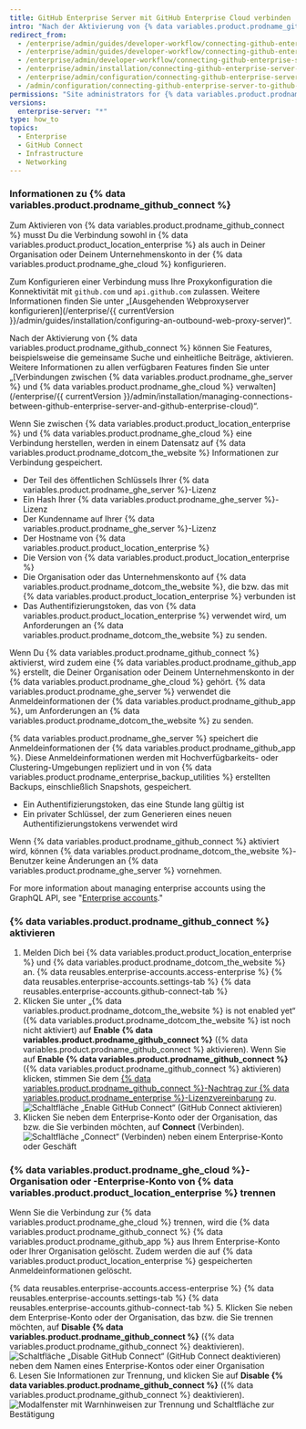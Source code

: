 ```yaml
---
title: GitHub Enterprise Server mit GitHub Enterprise Cloud verbinden
intro: "Nach der Aktivierung von {% data variables.product.prodname_github_connect %} können Sie bestimmte Features und Workflows zwischen {% data variables.product.product_location_enterprise %} und {% data variables.product.prodname_ghe_cloud %} freigeben."
redirect_from:
  - /enterprise/admin/guides/developer-workflow/connecting-github-enterprise-to-github-com/
  - /enterprise/admin/guides/developer-workflow/connecting-github-enterprise-server-to-github-com
  - /enterprise/admin/developer-workflow/connecting-github-enterprise-server-to-githubcom/
  - /enterprise/admin/installation/connecting-github-enterprise-server-to-github-enterprise-cloud
  - /enterprise/admin/configuration/connecting-github-enterprise-server-to-github-enterprise-cloud
  - /admin/configuration/connecting-github-enterprise-server-to-github-enterprise-cloud
permissions: "Site administrators for {% data variables.product.prodname_ghe_server %} who are also owners of a {% data variables.product.prodname_ghe_cloud %} organization or enterprise account can enable {% data variables.product.prodname_github_connect %}."
versions:
  enterprise-server: "*"
type: how_to
topics:
  - Enterprise
  - GitHub Connect
  - Infrastructure
  - Networking
---
```


### Informationen zu {% data variables.product.prodname_github_connect %}

Zum Aktivieren von {% data variables.product.prodname_github_connect %} musst Du die Verbindung sowohl in {% data variables.product.product_location_enterprise %} als auch in Deiner Organisation oder Deinem Unternehmenskonto in der {% data variables.product.prodname_ghe_cloud %} konfigurieren.

Zum Konfigurieren einer Verbindung muss Ihre Proxykonfiguration die Konnektivität mit `github.com` und `api.github.com` zulassen. Weitere Informationen finden Sie unter „[Ausgehenden Webproxyserver konfigurieren](/enterprise/{{ currentVersion }}/admin/guides/installation/configuring-an-outbound-web-proxy-server)“.

Nach der Aktivierung von {% data variables.product.prodname_github_connect %} können Sie Features, beispielsweise die gemeinsame Suche und einheitliche Beiträge, aktivieren. Weitere Informationen zu allen verfügbaren Features finden Sie unter „[Verbindungen zwischen {% data variables.product.prodname_ghe_server %} und {% data variables.product.prodname_ghe_cloud %} verwalten](/enterprise/{{ currentVersion }}/admin/installation/managing-connections-between-github-enterprise-server-and-github-enterprise-cloud)“.

Wenn Sie zwischen {% data variables.product.product_location_enterprise %} und {% data variables.product.prodname_ghe_cloud %} eine Verbindung herstellen, werden in einem Datensatz auf {% data variables.product.prodname_dotcom_the_website %} Informationen zur Verbindung gespeichert.

- Der Teil des öffentlichen Schlüssels Ihrer {% data variables.product.prodname_ghe_server %}-Lizenz
- Ein Hash Ihrer {% data variables.product.prodname_ghe_server %}-Lizenz
- Der Kundenname auf Ihrer {% data variables.product.prodname_ghe_server %}-Lizenz
- Der Hostname von {% data variables.product.product_location_enterprise %}
- Die Version von {% data variables.product.product_location_enterprise %}
- Die Organisation oder das Unternehmenskonto auf {% data variables.product.prodname_dotcom_the_website %}, die bzw. das mit {% data variables.product.product_location_enterprise %} verbunden ist
- Das Authentifizierungstoken, das von {% data variables.product.product_location_enterprise %} verwendet wird, um Anforderungen an {% data variables.product.prodname_dotcom_the_website %} zu senden.

Wenn Du {% data variables.product.prodname_github_connect %} aktivierst, wird zudem eine {% data variables.product.prodname_github_app %} erstellt, die Deiner Organisation oder Deinem Unternehmenskonto in der {% data variables.product.prodname_ghe_cloud %} gehört. {% data variables.product.prodname_ghe_server %} verwendet die Anmeldeinformationen der {% data variables.product.prodname_github_app %}, um Anforderungen an {% data variables.product.prodname_dotcom_the_website %} zu senden.

{% data variables.product.prodname_ghe_server %} speichert die Anmeldeinformationen der {% data variables.product.prodname_github_app %}. Diese Anmeldeinformationen werden mit Hochverfügbarkeits- oder Clustering-Umgebungen repliziert und in von {% data variables.product.prodname_enterprise_backup_utilities %} erstellten Backups, einschließlich Snapshots, gespeichert.

- Ein Authentifizierungstoken, das eine Stunde lang gültig ist
- Ein privater Schlüssel, der zum Generieren eines neuen Authentifizierungstokens verwendet wird

Wenn {% data variables.product.prodname_github_connect %} aktiviert wird, können {% data variables.product.prodname_dotcom_the_website %}-Benutzer keine Änderungen an {% data variables.product.prodname_ghe_server %} vornehmen.

For more information about managing enterprise accounts using the GraphQL API, see "[Enterprise accounts](/graphql/guides/managing-enterprise-accounts)."

### {% data variables.product.prodname_github_connect %} aktivieren

1. Melden Dich bei {% data variables.product.product_location_enterprise %} und {% data variables.product.prodname_dotcom_the_website %} an.
   {% data reusables.enterprise-accounts.access-enterprise %}
   {% data reusables.enterprise-accounts.settings-tab %}
   {% data reusables.enterprise-accounts.github-connect-tab %}
2. Klicken Sie unter „{% data variables.product.prodname_dotcom_the_website %} is not enabled yet“ ({% data variables.product.prodname_dotcom_the_website %} ist noch nicht aktiviert) auf **Enable {% data variables.product.prodname_github_connect %}** ({% data variables.product.prodname_github_connect %} aktivieren). Wenn Sie auf **Enable {% data variables.product.prodname_github_connect %}** ({% data variables.product.prodname_github_connect %} aktivieren) klicken, stimmen Sie dem <a href="/articles/github-connect-addendum-to-the-github-enterprise-license-agreement/" class="dotcom-only">{% data variables.product.prodname_github_connect %}-Nachtrag zur {% data variables.product.prodname_enterprise %}-Lizenzvereinbarung</a> zu. ![Schaltfläche „Enable GitHub Connect“ (GitHub Connect aktivieren)](/assets/images/enterprise/business-accounts/enable-github-connect-button.png)
3. Klicken Sie neben dem Enterprise-Konto oder der Organisation, das bzw. die Sie verbinden möchten, auf **Connect** (Verbinden). ![Schaltfläche „Connect“ (Verbinden) neben einem Enterprise-Konto oder Geschäft](/assets/images/enterprise/business-accounts/choose-enterprise-or-org-connect.png)

### {% data variables.product.prodname_ghe_cloud %}-Organisation oder -Enterprise-Konto von {% data variables.product.product_location_enterprise %} trennen

Wenn Sie die Verbindung zur {% data variables.product.prodname_ghe_cloud %} trennen, wird die {% data variables.product.prodname_github_connect %} {% data variables.product.prodname_github_app %} aus Ihrem Enterprise-Konto oder Ihrer Organisation gelöscht. Zudem werden die auf {% data variables.product.product_location_enterprise %} gespeicherten Anmeldeinformationen gelöscht.

{% data reusables.enterprise-accounts.access-enterprise %}
{% data reusables.enterprise-accounts.settings-tab %}
{% data reusables.enterprise-accounts.github-connect-tab %} 5. Klicken Sie neben dem Enterprise-Konto oder der Organisation, das bzw. die Sie trennen möchten, auf **Disable {% data variables.product.prodname_github_connect %}** ({% data variables.product.prodname_github_connect %} deaktivieren). ![Schaltfläche „Disable GitHub Connect“ (GitHub Connect deaktivieren) neben dem Namen eines Enterprise-Kontos oder einer Organisation](/assets/images/enterprise/business-accounts/disable-github-connect-button.png) 6. Lesen Sie Informationen zur Trennung, und klicken Sie auf **Disable {% data variables.product.prodname_github_connect %}** ({% data variables.product.prodname_github_connect %} deaktivieren). ![Modalfenster mit Warnhinweisen zur Trennung und Schaltfläche zur Bestätigung](/assets/images/enterprise/business-accounts/confirm-disable-github-connect.png)
